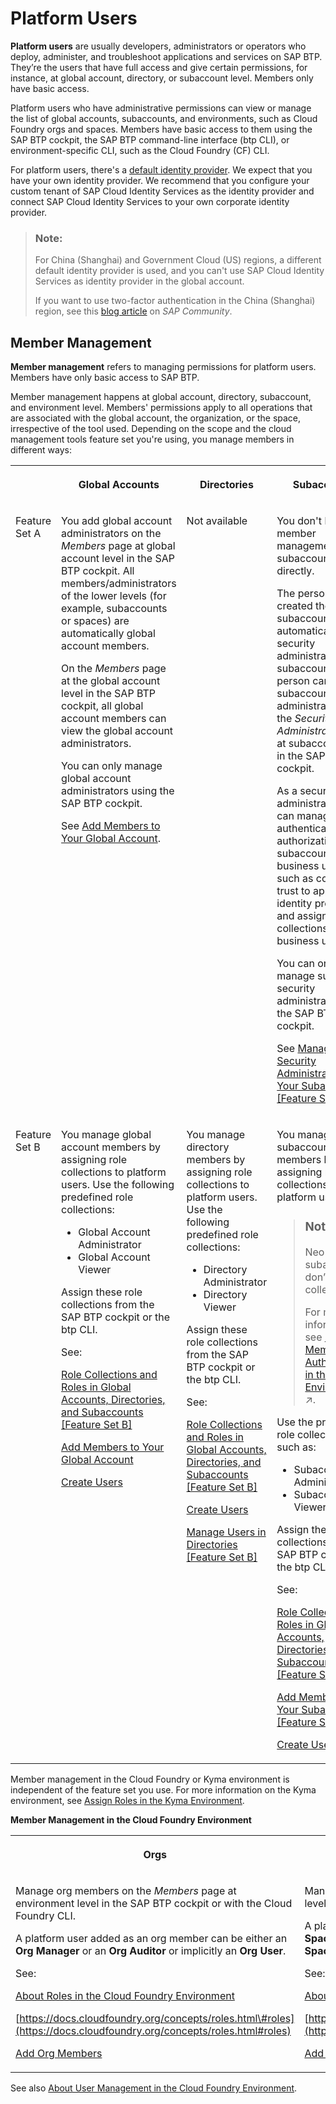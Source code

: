 <!-- loio440131674b0147a09e696053a53832d5 -->

# Platform Users

**Platform users** are usually developers, administrators or operators who deploy, administer, and troubleshoot applications and services on SAP BTP. They’re the users that have full access and give certain permissions, for instance, at global account, directory, or subaccount level. Members only have basic access.

Platform users who have administrative permissions can view or manage the list of global accounts, subaccounts, and environments, such as Cloud Foundry orgs and spaces. Members have basic access to them using the SAP BTP cockpit, the SAP BTP command-line interface \(btp CLI\), or environment-specific CLI, such as the Cloud Foundry \(CF\) CLI.

For platform users, there's a [default identity provider](../50-administration-and-ops/default-identity-provider-d6a8db7.md). We expect that you have your own identity provider. We recommend that you configure your custom tenant of SAP Cloud Identity Services as the identity provider and connect SAP Cloud Identity Services to your own corporate identity provider.

> ### Note:  
> For China \(Shanghai\) and Government Cloud \(US\) regions, a different default identity provider is used, and you can't use SAP Cloud Identity Services as identity provider in the global account.
> 
> If you want to use two-factor authentication in the China \(Shanghai\) region, see this [blog article](https://blogs.sap.com/2021/02/22/activate-totp-two-factor-authentication-on-sap-business-technology-platform-formerly-known-as-cloud-platform-at-alibaba-cloud/) on *SAP Community*.



<a name="loio440131674b0147a09e696053a53832d5__section_bhj_b1x_jlb"/>

## Member Management

**Member management** refers to managing permissions for platform users. Members have only basic access to SAP BTP.

Member management happens at global account, directory, subaccount, and environment level. Members' permissions apply to all operations that are associated with the global account, the organization, or the space, irrespective of the tool used. Depending on the scope and the cloud management tools feature set you're using, you manage members in different ways:


<table>
<tr>
<th valign="top">

 

</th>
<th valign="top">

Global Accounts

</th>
<th valign="top">

Directories

</th>
<th valign="top">

Subaccounts

</th>
</tr>
<tr>
<td valign="top">

Feature Set A

</td>
<td valign="top">

You add global account administrators on the *Members* page at global account level in the SAP BTP cockpit. All members/administrators of the lower levels \(for example, subaccounts or spaces\) are automatically global account members.

On the *Members* page at the global account level in the SAP BTP cockpit, all global account members can view the global account administrators.

You can only manage global account administrators using the SAP BTP cockpit.

See [Add Members to Your Global Account](../50-administration-and-ops/add-members-to-your-global-account-4a04913.md).

</td>
<td valign="top">

Not available

</td>
<td valign="top">

You don't have member management at subaccount level directly.

The person who created the subaccount is automatically a security administrator of that subaccount. That person can add subaccount security administrators on the *Security* \> *Administrators* page at subaccount level in the SAP BTP cockpit.

As a security administrator, you can manage authentication and authorization in the subaccount for business users, such as configuring trust to application identity providers, and assigning role collections to business users.

You can only manage subaccount security administrators using the SAP BTP cockpit.

See [Managing Security Administrators in Your Subaccount \[Feature Set A\]](../50-administration-and-ops/managing-security-administrators-in-your-subaccount-feature-set-a-6752c4b.md)

</td>
</tr>
<tr>
<td valign="top">

Feature Set B

</td>
<td valign="top">

You manage global account members by assigning role collections to platform users. Use the following predefined role collections:

-   Global Account Administrator
-   Global Account Viewer

Assign these role collections from the SAP BTP cockpit or the btp CLI.

See:

[Role Collections and Roles in Global Accounts, Directories, and Subaccounts \[Feature Set B\]](role-collections-and-roles-in-global-accounts-directories-and-subaccounts-feature-set-b-0039cf0.md) 

[Add Members to Your Global Account](../50-administration-and-ops/add-members-to-your-global-account-4a04913.md)

[Create Users](../50-administration-and-ops/create-users-a3bc7e8.md)

</td>
<td valign="top">

You manage directory members by assigning role collections to platform users. Use the following predefined role collections:

-   Directory Administrator
-   Directory Viewer

Assign these role collections from the SAP BTP cockpit or the btp CLI.

See:

[Role Collections and Roles in Global Accounts, Directories, and Subaccounts \[Feature Set B\]](role-collections-and-roles-in-global-accounts-directories-and-subaccounts-feature-set-b-0039cf0.md) 

[Create Users](../50-administration-and-ops/create-users-a3bc7e8.md)

[Manage Users in Directories \[Feature Set B\]](../50-administration-and-ops/manage-users-in-directories-feature-set-b-ff4d4a4.md)

</td>
<td valign="top">

You manage subaccount members by assigning role collections to platform users.

> ### Note:  
> Neo subaccounts don’t use role collections.
> 
> For more information, see [Managing Member Authorizations in the Neo Environment](https://help.sap.com/viewer/ea72206b834e4ace9cd834feed6c0e09/Cloud/en-US/a1ab5c4cc117455392cd0a512c7f890d.html "SAP BTP includes predefined platform roles that support the typical tasks performed by users when interacting with the platform. In addition, subaccount administrators can combine various scopes into a custom platform role that addresses their individual requirements.") :arrow_upper_right:.

Use the predefined role collections, such as:

-   Subaccount Administrator
-   Subaccount Viewer

Assign these role collections from the SAP BTP cockpit or the btp CLI.

See:

[Role Collections and Roles in Global Accounts, Directories, and Subaccounts \[Feature Set B\]](role-collections-and-roles-in-global-accounts-directories-and-subaccounts-feature-set-b-0039cf0.md) 

[Add Members to Your Subaccount \[Feature Set B\]](../50-administration-and-ops/add-members-to-your-subaccount-feature-set-b-1e1b7b6.md)

[Create Users](../50-administration-and-ops/create-users-a3bc7e8.md)

</td>
</tr>
</table>

Member management in the Cloud Foundry or Kyma environment is independent of the feature set you use. For more information on the Kyma environment, see [Assign Roles in the Kyma Environment](../60-security/assign-roles-in-the-kyma-environment-148ae38.md).

**Member Management in the Cloud Foundry Environment**


<table>
<tr>
<th valign="top">

Orgs

</th>
<th valign="top">

Spaces

</th>
</tr>
<tr>
<td valign="top">

Manage org members on the *Members* page at environment level in the SAP BTP cockpit or with the Cloud Foundry CLI.

A platform user added as an org member can be either an **Org Manager** or an **Org Auditor** or implicitly an **Org User**.

See:

[About Roles in the Cloud Foundry Environment](../50-administration-and-ops/about-roles-in-the-cloud-foundry-environment-0907638.md)

[https://docs.cloudfoundry.org/concepts/roles.html\#roles](https://docs.cloudfoundry.org/concepts/roles.html#roles)

[Add Org Members](../50-administration-and-ops/add-org-members-a4eeaf1.md)

</td>
<td valign="top">

Manage space members on the *Members* page at space level in the SAP BTP cockpit or with the Cloud Foundry CLI.

A platform user added as a space member can be either a **Space Manager**, **Space Developer**, **Space Auditor**, or **Space Supporter**.

See:

[About Roles in the Cloud Foundry Environment](../50-administration-and-ops/about-roles-in-the-cloud-foundry-environment-0907638.md)

[https://docs.cloudfoundry.org/concepts/roles.html\#roles](https://docs.cloudfoundry.org/concepts/roles.html#roles)

[Add Space Members](../50-administration-and-ops/add-space-members-81d0b4d.md)

</td>
</tr>
</table>

See also [About User Management in the Cloud Foundry Environment](../50-administration-and-ops/about-user-management-in-the-cloud-foundry-environment-8e6ce96.md).


